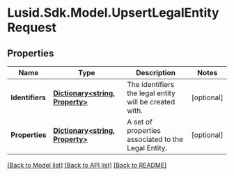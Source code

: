 
# Lusid.Sdk.Model.UpsertLegalEntityRequest

## Properties

Name | Type | Description | Notes
------------ | ------------- | ------------- | -------------
**Identifiers** | [**Dictionary&lt;string, Property&gt;**](Property.md) | The identifiers the legal entity will be created with. | [optional] 
**Properties** | [**Dictionary&lt;string, Property&gt;**](Property.md) | A set of properties associated to the Legal Entity. | [optional] 

[[Back to Model list]](../README.md#documentation-for-models)
[[Back to API list]](../README.md#documentation-for-api-endpoints)
[[Back to README]](../README.md)

